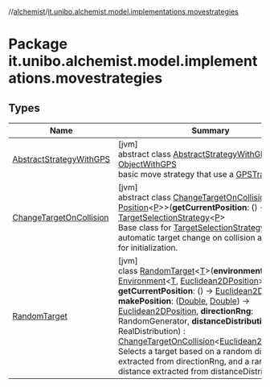 //[alchemist](../../index.md)/[it.unibo.alchemist.model.implementations.movestrategies](index.md)

# Package it.unibo.alchemist.model.implementations.movestrategies

## Types

| Name | Summary |
|---|---|
| [AbstractStrategyWithGPS](-abstract-strategy-with-g-p-s/index.md) | [jvm]<br>abstract class [AbstractStrategyWithGPS](-abstract-strategy-with-g-p-s/index.md) : [ObjectWithGPS](../it.unibo.alchemist.model.interfaces/-object-with-g-p-s/index.md)<br>basic move strategy that use a [GPSTrace](../it.unibo.alchemist.model.interfaces/-g-p-s-trace/index.md). |
| [ChangeTargetOnCollision](-change-target-on-collision/index.md) | [jvm]<br>abstract class [ChangeTargetOnCollision](-change-target-on-collision/index.md)<[P](-change-target-on-collision/index.md) : [Position](../it.unibo.alchemist.model.interfaces/-position/index.md)<[P](-change-target-on-collision/index.md)>>(**getCurrentPosition**: () -> [P](-change-target-on-collision/index.md)) : [TargetSelectionStrategy](../it.unibo.alchemist.model.interfaces.movestrategies/-target-selection-strategy/index.md)<[P](-change-target-on-collision/index.md)> <br>Base class for [TargetSelectionStrategy](../it.unibo.alchemist.model.interfaces.movestrategies/-target-selection-strategy/index.md) offering automatic target change on collision and utilities for initialization. |
| [RandomTarget](-random-target/index.md) | [jvm]<br>class [RandomTarget](-random-target/index.md)<[T](-random-target/index.md)>(**environment**: [Environment](../it.unibo.alchemist.model.interfaces/-environment/index.md)<[T](-random-target/index.md), [Euclidean2DPosition](../it.unibo.alchemist.model.implementations.positions/-euclidean2-d-position/index.md)>, **getCurrentPosition**: () -> [Euclidean2DPosition](../it.unibo.alchemist.model.implementations.positions/-euclidean2-d-position/index.md), **makePosition**: ([Double](https://kotlinlang.org/api/latest/jvm/stdlib/kotlin/-double/index.html), [Double](https://kotlinlang.org/api/latest/jvm/stdlib/kotlin/-double/index.html)) -> [Euclidean2DPosition](../it.unibo.alchemist.model.implementations.positions/-euclidean2-d-position/index.md), **directionRng**: RandomGenerator, **distanceDistribution**: RealDistribution) : [ChangeTargetOnCollision](-change-target-on-collision/index.md)<[Euclidean2DPosition](../it.unibo.alchemist.model.implementations.positions/-euclidean2-d-position/index.md)> <br>Selects a target based on a random direction extracted from directionRng, and a random distance extracted from distanceDistribution. |
